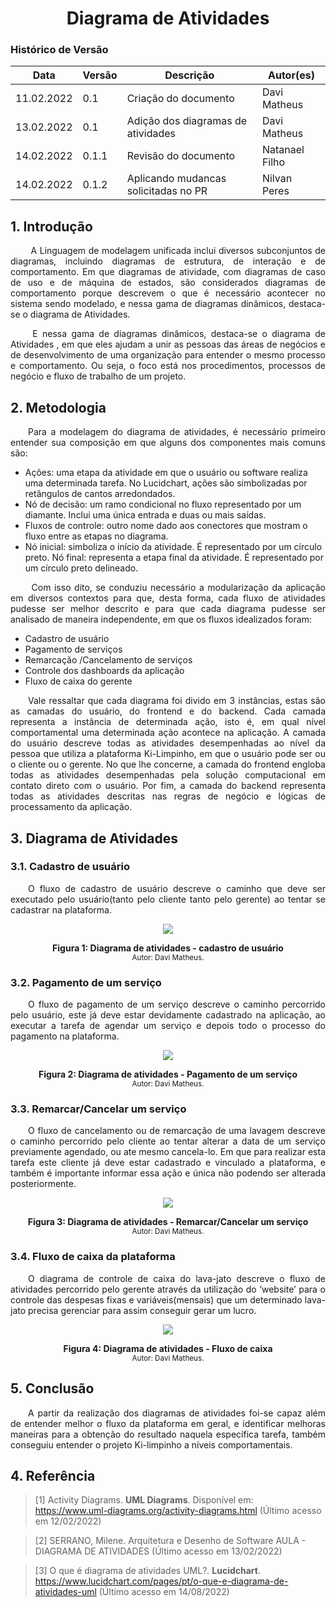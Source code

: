 # <center> Diagrama de Atividades

### Histórico de Versão

| Data | Versão | Descrição | Autor(es)|
| -- | -- | -- | -- |
| 11.02.2022 | 0.1 | Criação do documento | Davi Matheus |
| 13.02.2022 | 0.1 | Adição dos diagramas de atividades | Davi Matheus |
| 14.02.2022 | 0.1.1 | Revisão do documento | Natanael Filho |
| 14.02.2022 | 0.1.2 | Aplicando mudancas solicitadas no PR | Nilvan Peres |


## 1. Introdução


<p align="justify">&emsp;&emsp; A Linguagem de modelagem unificada inclui diversos subconjuntos de diagramas, incluindo diagramas de estrutura, de interação e de comportamento. Em que diagramas de atividade, com diagramas de caso de uso e de máquina de estados, são considerados diagramas de comportamento porque descrevem o que é necessário acontecer no sistema sendo modelado, e nessa gama de diagramas dinâmicos, destaca-se o diagrama de Atividades.</p>
<p align="justify">&emsp;&emsp;
E nessa gama de diagramas dinâmicos, destaca-se o diagrama de Atividades , em que eles ajudam a unir as pessoas das áreas de negócios e de desenvolvimento de uma organização para entender o mesmo processo e comportamento.  Ou seja, o foco está nos procedimentos, processos de negócio e fluxo de trabalho de um projeto.</p>


## 2. Metodologia

<p align="justify">&emsp;&emsp;Para a modelagem do diagrama de atividades, é necessário primeiro entender sua composição em que alguns dos componentes mais comuns são:</p> 

- Ações: uma etapa da atividade em que o usuário ou software realiza uma determinada tarefa. No Lucidchart, ações são simbolizadas por retângulos de cantos arredondados.
- Nó de decisão: um ramo condicional no fluxo representado por um diamante. Inclui uma única entrada e duas ou mais saídas.
- Fluxos de controle: outro nome dado aos conectores que mostram o fluxo entre as etapas no diagrama.
- Nó inicial: simboliza o início da atividade. É representado por um círculo preto.
Nó final: representa a etapa final da atividade. É representado por um círculo preto delineado.

<p align="justify">&emsp;&emsp; Com isso dito, se conduziu necessário a modularização da aplicação em diversos contextos para que, desta forma, cada fluxo de atividades pudesse ser melhor descrito e para que cada diagrama pudesse ser analisado de maneira independente, em que os fluxos idealizados foram:</p> 

- Cadastro de usuário
- Pagamento de serviços
- Remarcação /Cancelamento de serviços
- Controle dos dashboards da aplicação
- Fluxo de caixa do gerente


<p align="justify">&emsp;&emsp;Vale ressaltar que cada diagrama foi divido em 3 instâncias, estas são as camadas do usuário, do frontend e do backend. Cada camada representa a instância de determinada ação, isto é, em qual nível comportamental uma determinada ação acontece na aplicação. A camada do usuário descreve todas as atividades desempenhadas ao nível da pessoa que utiliza a plataforma Ki-Limpinho, em que o usuário pode ser ou o cliente ou o gerente. No que lhe concerne, a camada do frontend engloba todas as atividades desempenhadas pela solução computacional em contato direto com o usuário. Por fim, a camada do backend representa todas as atividades descritas nas regras de negócio e lógicas de processamento da aplicação.</p> 


## 3. Diagrama de Atividades

### 3.1. Cadastro de usuário


<p align="justify">&emsp;&emsp;O fluxo de cadastro de usuário descreve o caminho que deve ser executado pelo usuário(tanto pelo cliente tanto pelo gerente) ao tentar se cadastrar na plataforma.</p>


<p align='center'>
    <img src='../assets/img/diagrama_atividades/cadastro_usuario.jpeg'>
    <figcaption align='center'>
        <b>Figura 1: Diagrama de atividades - cadastro de usuário</b>
        <br>
        <small>Autor: Davi Matheus.</small>
    </figcaption>
</p>

### 3.2. Pagamento de um serviço


<p align="justify">&emsp;&emsp;O fluxo de pagamento de um serviço  descreve o caminho percorrido pelo usuário, este já deve estar devidamente cadastrado na aplicação, ao executar a tarefa de agendar um serviço e depois todo o processo do pagamento na plataforma. </p>


<p align='center'>
    <img src='../assets/img/diagrama_atividades/pagamento_servico.jpeg'>
    <figcaption align='center'>
        <b>Figura 2: Diagrama de atividades - Pagamento de um serviço</b>
        <br>
        <small>Autor: Davi Matheus.</small>
    </figcaption>
</p>

### 3.3. Remarcar/Cancelar um serviço


<p align="justify">&emsp;&emsp;O fluxo de cancelamento ou de remarcação de uma lavagem descreve o caminho percorrido pelo cliente ao tentar alterar a data de um serviço previamente agendado, ou ate mesmo cancela-lo. Em que para realizar esta tarefa este cliente já deve estar cadastrado e vinculado a plataforma, e também é importante informar essa ação e única não podendo ser alterada posteriormente. </p>




<p align='center'>
    <img src='../assets/img/diagrama_atividades/cancelamento_ou_remarcar.jpeg'>
    <figcaption align='center'>
        <b>Figura 3: Diagrama de atividades - Remarcar/Cancelar um serviço </b>
        <br>
        <small>Autor: Davi Matheus.</small>
    </figcaption>
</p>

### 3.4. Fluxo de caixa da plataforma


<p align="justify">&emsp;&emsp;O diagrama de controle de caixa do lava-jato descreve o fluxo de atividades percorrido pelo gerente através da utilização do ‘website’ para o controle das despesas fixas e variáveis(mensais) que um determinado lava-jato precisa gerenciar para assim conseguir gerar um lucro.</p>


<p align='center'>
    <img src='../assets/img/diagrama_atividades/fluxo_de_caixa.jpeg'>
    <figcaption align='center'>
        <b>Figura 4: Diagrama de atividades - Fluxo de caixa </b>
        <br>
        <small>Autor: Davi Matheus.</small>
    </figcaption>
</p>


## 5. Conclusão

 
<p align="justify">&emsp;&emsp;A partir da realização dos diagramas de atividades foi-se capaz além de entender melhor o fluxo da plataforma em geral, e identificar melhoras maneiras para a obtenção do resultado naquela específica tarefa, também conseguiu entender o projeto Ki-limpinho a níveis comportamentais.</p>


## 4. Referência

> [1] Activity Diagrams. **UML Diagrams**. Disponível em: https://www.uml-diagrams.org/activity-diagrams.html (Último acesso em 12/02/2022)

> [2] SERRANO, Milene. Arquitetura e Desenho de Software AULA - DIAGRAMA DE ATIVIDADES (Último acesso em 13/02/2022)

> [3] O que é diagrama de atividades UML?. **Lucidchart**. https://www.lucidchart.com/pages/pt/o-que-e-diagrama-de-atividades-uml (Último acesso em 14/08/2022)


